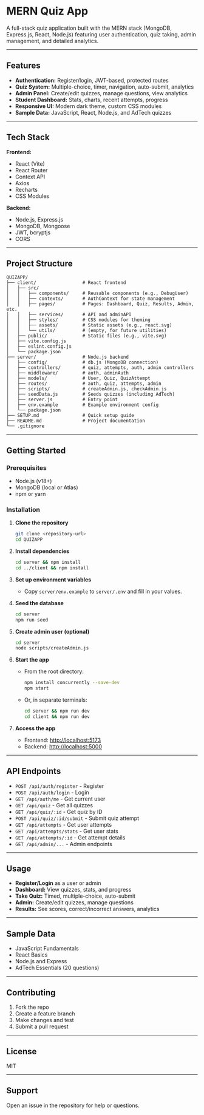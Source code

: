 # MERN Quiz App

A full-stack quiz application built with the MERN stack (MongoDB, Express.js, React, Node.js) featuring user authentication, quiz taking, admin management, and detailed analytics.

---

## Features

- **Authentication:** Register/login, JWT-based, protected routes
- **Quiz System:** Multiple-choice, timer, navigation, auto-submit, analytics
- **Admin Panel:** Create/edit quizzes, manage questions, view analytics
- **Student Dashboard:** Stats, charts, recent attempts, progress
- **Responsive UI:** Modern dark theme, custom CSS modules
- **Sample Data:** JavaScript, React, Node.js, and AdTech quizzes

---

## Tech Stack

**Frontend:**  
- React (Vite)  
- React Router  
- Context API  
- Axios  
- Recharts  
- CSS Modules

**Backend:**  
- Node.js, Express.js  
- MongoDB, Mongoose  
- JWT, bcryptjs  
- CORS

---

## Project Structure

```
QUIZAPP/
├── client/                 # React frontend
│   ├── src/
│   │   ├── components/     # Reusable components (e.g., DebugUser)
│   │   ├── contexts/       # AuthContext for state management
│   │   ├── pages/          # Pages: Dashboard, Quiz, Results, Admin, etc.
│   │   ├── services/       # API and adminAPI
│   │   ├── styles/         # CSS modules for theming
│   │   ├── assets/         # Static assets (e.g., react.svg)
│   │   └── utils/          # (empty, for future utilities)
│   ├── public/             # Static files (e.g., vite.svg)
│   ├── vite.config.js
│   ├── eslint.config.js
│   └── package.json
├── server/                 # Node.js backend
│   ├── config/             # db.js (MongoDB connection)
│   ├── controllers/        # quiz, attempts, auth, admin controllers
│   ├── middleware/         # auth, adminAuth
│   ├── models/             # User, Quiz, QuizAttempt
│   ├── routes/             # auth, quiz, attempts, admin
│   ├── scripts/            # createAdmin.js, checkAdmin.js
│   ├── seedData.js         # Seeds quizzes (including AdTech)
│   ├── server.js           # Entry point
│   ├── env.example         # Example environment config
│   └── package.json
├── SETUP.md                # Quick setup guide
├── README.md               # Project documentation
└── .gitignore
```

---

## Getting Started

### Prerequisites

- Node.js (v18+)
- MongoDB (local or Atlas)
- npm or yarn

### Installation

1. **Clone the repository**
   ```bash
   git clone <repository-url>
   cd QUIZAPP
   ```

2. **Install dependencies**
   ```bash
   cd server && npm install
   cd ../client && npm install
   ```

3. **Set up environment variables**
   - Copy `server/env.example` to `server/.env` and fill in your values.

4. **Seed the database**
   ```bash
   cd server
   npm run seed
   ```

5. **Create admin user (optional)**
   ```bash
   cd server
   node scripts/createAdmin.js
   ```

6. **Start the app**
   - From the root directory:
     ```bash
     npm install concurrently --save-dev
     npm start
     ```
   - Or, in separate terminals:
     ```bash
     cd server && npm run dev
     cd client && npm run dev
     ```

7. **Access the app**
   - Frontend: [http://localhost:5173](http://localhost:5173)
   - Backend: [http://localhost:5000](http://localhost:5000)

---

## API Endpoints

- `POST /api/auth/register` - Register
- `POST /api/auth/login` - Login
- `GET /api/auth/me` - Get current user
- `GET /api/quiz` - Get all quizzes
- `GET /api/quiz/:id` - Get quiz by ID
- `POST /api/quiz/:id/submit` - Submit quiz attempt
- `GET /api/attempts` - Get user attempts
- `GET /api/attempts/stats` - Get user stats
- `GET /api/attempts/:id` - Get attempt details
- `GET /api/admin/...` - Admin endpoints

---

## Usage

- **Register/Login** as a user or admin
- **Dashboard:** View quizzes, stats, and progress
- **Take Quiz:** Timed, multiple-choice, auto-submit
- **Admin:** Create/edit quizzes, manage questions
- **Results:** See scores, correct/incorrect answers, analytics

---

## Sample Data

- JavaScript Fundamentals
- React Basics
- Node.js and Express
- AdTech Essentials (20 questions)

---

## Contributing

1. Fork the repo
2. Create a feature branch
3. Make changes and test
4. Submit a pull request

---

## License

MIT

---

## Support

Open an issue in the repository for help or questions. 